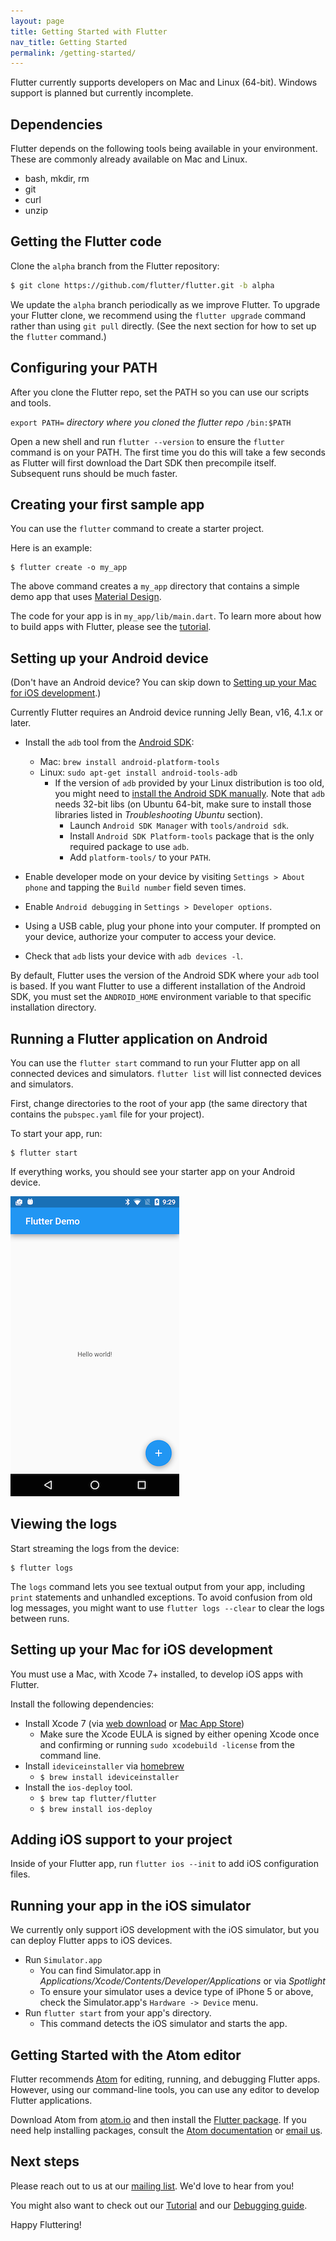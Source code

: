 ```yaml
---
layout: page
title: Getting Started with Flutter
nav_title: Getting Started
permalink: /getting-started/
---
```


Flutter currently supports developers on Mac and Linux (64-bit).
Windows support is planned but currently incomplete.

## Dependencies

Flutter depends on the following tools being available in your environment. These are commonly already available on Mac and Linux.

* bash, mkdir, rm
* git
* curl
* unzip

## Getting the Flutter code

Clone the `alpha` branch from the Flutter repository:

```bash
$ git clone https://github.com/flutter/flutter.git -b alpha
```

We update the `alpha` branch periodically as we improve Flutter. To upgrade
your Flutter clone, we recommend using the `flutter upgrade` command rather
than using `git pull` directly.  (See the next section for how to set up
the `flutter` command.)

## Configuring your PATH

After you clone the Flutter repo, set the PATH so you can
use our scripts and tools.

`export PATH=` _directory where you cloned the flutter repo_ `/bin:$PATH`

Open a new shell and run `flutter --version` to ensure the `flutter` command is on your PATH.
The first time you do this will take a few seconds as Flutter will first download the Dart SDK then precompile itself.
Subsequent runs should be much faster.

## Creating your first sample app

You can use the `flutter` command to create a starter project.

Here is an example:

```
$ flutter create -o my_app
```

The above command creates a `my_app` directory that contains a simple demo
app that uses [Material Design](https://www.google.com/design/spec/material-design/introduction.html).

The code for your app is in `my_app/lib/main.dart`.
To learn more about how to build apps with Flutter, please see the
[tutorial](/tutorial/).

## Setting up your Android device

(Don't have an Android device? You can skip down to
[Setting up your Mac for iOS development](#setting-up-your-mac-for-ios-development).)

Currently Flutter requires an Android device running
Jelly Bean, v16, 4.1.x or later.

 - Install the `adb` tool from the [Android SDK](https://developer.android.com/sdk/installing/index.html?pkg=tools):
   - Mac: `brew install android-platform-tools`
   - Linux: `sudo apt-get install android-tools-adb`
     - If the version of `adb` provided by your Linux distribution is too old,
       you might need to [install the Android SDK manually](https://developer.android.com/sdk/installing/index.html?pkg=tools).
       Note that `adb` needs 32-bit libs (on Ubuntu 64-bit, make sure to install
       those libraries listed in _Troubleshooting Ubuntu_ section).
         - Launch `Android SDK Manager` with `tools/android sdk`.
         - Install `Android SDK Platform-tools` package that is the only required
           package to use `adb`.
         - Add `platform-tools/` to your `PATH`.

 - Enable developer mode on your device by visiting `Settings > About phone` and
   tapping the `Build number` field seven times.

 - Enable `Android debugging` in `Settings > Developer options`.

 - Using a USB cable, plug your phone into your computer. If prompted on your
   device, authorize your computer to access your device.

 - Check that `adb` lists your device with `adb devices -l`.

By default, Flutter uses the version of the Android SDK where your `adb` tool is based. If
you want Flutter to use a different installation of the Android SDK, you must set the
`ANDROID_HOME` environment variable to that specific installation directory.

## Running a Flutter application on Android

You can use the `flutter start` command to run your Flutter app on all connected
devices and simulators.  `flutter list` will list connected devices and
simulators.

First, change directories to the root of your app (the same directory that
contains the `pubspec.yaml` file for your project).

To start your app, run:

```
$ flutter start
```

If everything works, you should see your starter app
on your Android device.

![First Flutter app running on an Android phone](/images/flutter_starter_app_screenshot.png)

## Viewing the logs

Start streaming the logs from the device:

```
$ flutter logs
```

The `logs` command lets you see textual output from your app, including `print`
statements and unhandled exceptions. To avoid confusion from old log messages,
you might want to use `flutter logs --clear` to clear the logs between runs.

## Setting up your Mac for iOS development

You must use a Mac, with Xcode 7+ installed, to develop iOS apps with Flutter.

Install the following dependencies:

- Install Xcode 7 (via [web download](https://developer.apple.com/xcode/) or [Mac App Store](https://itunes.apple.com/us/app/xcode/id497799835))
  - Make sure the Xcode EULA is signed by either opening Xcode once and confirming or running `sudo xcodebuild -license` from the command line.
- Install `ideviceinstaller` via [homebrew](http://brew.sh/)
  - `$ brew install ideviceinstaller`
- Install the `ios-deploy` tool.
  - `$ brew tap flutter/flutter`
  - `$ brew install ios-deploy`

## Adding iOS support to your project

Inside of your Flutter app, run `flutter ios --init`
to add iOS configuration files.

## Running your app in the iOS simulator

We currently only support iOS development with the iOS simulator,
but you can deploy Flutter apps to iOS devices.

- Run `Simulator.app`
  - You can find Simulator.app in
_Applications/Xcode/Contents/Developer/Applications_ or via _Spotlight_
  - To ensure your simulator uses a device type of iPhone 5 or above,
check the Simulator.app's `Hardware -> Device` menu.
- Run `flutter start` from your app's directory.
  - This command detects the iOS simulator and starts the app.

## Getting Started with the Atom editor

Flutter recommends [Atom](https://atom.io/) for editing, running,
and debugging Flutter apps. However,
using our command-line tools, you can use
any editor to develop Flutter applications.

Download Atom from [atom.io](https://atom.io)
and then install the [Flutter package](https://atom.io/packages/flutter).
If you need help installing packages, consult the
[Atom documentation](https://atom.io/docs/v1.3.2/using-atom-atom-packages)
or [email us][mailinglist].

## Next steps

Please reach out to us at our [mailing list][mailinglist]. We'd love
to hear from you!

You might also want to check out our [Tutorial](/tutorial) and our
[Debugging guide](/debugging).

Happy Fluttering!


[mailinglist]: mailto:flutter-dev@googlegroups.com
